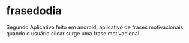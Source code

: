 # frasedodia
Segundo Aplicativo feito em android, aplicativo de frases motivacionais quando o usuário clicar surge uma frase motivacional.
